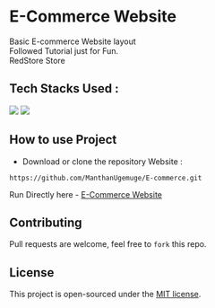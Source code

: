 # E-Commerce Website
Basic E-commerce Website layout </br>
Followed Tutorial just for Fun. </br>
RedStore Store

## Tech Stacks Used :

<a target="_blank" href="https://www.w3schools.com/html/default.asp"><img src="https://img.shields.io/badge/html5%20-%23E34F26.svg?&style=for-the-badge&logo=html5&logoColor=white"></img></a>
<a target="_blank" href="https://www.w3schools.com/css/default.asp"><img src="https://img.shields.io/badge/css3%20-%231572B6.svg?&style=for-the-badge&logo=css3&logoColor=white"></img></a>

## How to use Project

- Download or clone the repository Website : 
```
https://github.com/ManthanUgemuge/E-commerce.git
``` 
Run Directly here - [E-Commerce Website](https://manthanugemuge.github.io/E-commerce/)

## Contributing
Pull requests are welcome, feel free to ```fork``` this repo.

## License
This project is open-sourced under the [MIT license]().


